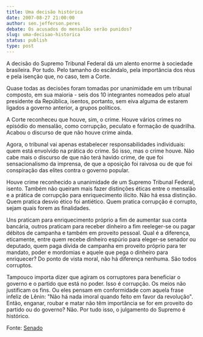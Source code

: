```yaml
---
title: Uma decisão histórica
date: 2007-08-27 21:00:00
author: sen.jefferson.peres
debate: Os acusados do mensalão serão punidos?
slug: uma-decisao-historica
status: publish 
type: post
---
```


  
A decisão do Supremo Tribunal Federal dá um alento enorme à sociedade brasileira. Por tudo. Pelo tamanho do escândalo, pela importância dos réus e pela isenção que, no caso, tem a Corte.  
  
Quase todas as decisões foram tomadas por unanimidade em um tribunal composto, em sua maioria - seis dos 10 integrantes nomeados pelo atual presidente da República, isentos, portanto, sem eiva alguma de estarem ligados a governo anterior, a grupos políticos.  
  
A Corte reconheceu que houve, sim, o crime. Houve vários crimes no episódio do mensalão, como corrupção, peculato e formação de quadrilha. Acabou o discurso de que não houve crime ainda.  
  
Agora, o tribunal vai apenas estabelecer responsabilidades individuais: quem está envolvido na prática do crime. Só isso, mas o crime houve. Não cabe mais o discurso de que não terá havido crime, de que foi sensacionalismo da imprensa, de que a oposição foi raivosa ou de que foi conspiração das elites contra o governo popular.  
  
Houve crime reconhecido a unanimidade de um Supremo Tribunal Federal, isento. Também não queiram mais fazer distinções éticas entre o mensalão e a prática de corrupção para enriquecimento ilícito. Não há essa distinção. Quem pratica desvio ético foi antiético. Quem pratica corrupção é corrupto, sejam quais forem as finalidades.  
  
Uns praticam para enriquecimento próprio a fim de aumentar sua conta bancária, outros praticam para receber dinheiro a fim reeleger-se ou pagar débitos de campanha e também em proveito pessoal. Qual é a diferença, eticamente, entre quem recebe dinheiro espúrio para eleger-se senador ou deputado, quem paga dívida de campanha em proveito próprio para ter mandato, poder e mordomias e aquele que pega o dinheiro para enriquecer? Do ponto de vista moral, não há diferença nenhuma. São todos corruptos.  
  
Tampouco importa dizer que agiram os corruptores para beneficiar o governo e o partido que está no poder. Isso é corrupção. Os meios não justificam os fins. Ou eles pensam em conformidade com aquela frase infeliz de Lênin: "Não há nada imoral quando feito em favor da revolução". Então, enganar, roubar e matar não têm importância se for em proveito do partido ou do governo? Não. Por tudo isso, o julgamento do Supremo é histórico.  
  
Fonte: [Senado](http://www.senado.gov.br/sf/atividade/Plenario/sessao/disc/listaDisc.asp?s=139.1.53.O) 
